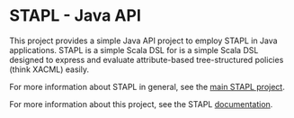 STAPL - Java API
=====================

This project provides a simple Java API project to employ STAPL in Java applications. STAPL is a simple Scala DSL for is a simple Scala DSL designed to express and evaluate attribute-based tree-structured policies (think XACML) easily.

For more information about STAPL in general, see the [main STAPL project][1].

For more information about this project, see the STAPL [documentation][2].

 [1]: https://github.com/maartendecat/stapl
 [2]: https://github.com/maartendecat/stapl#employing-the-engine-in-java
